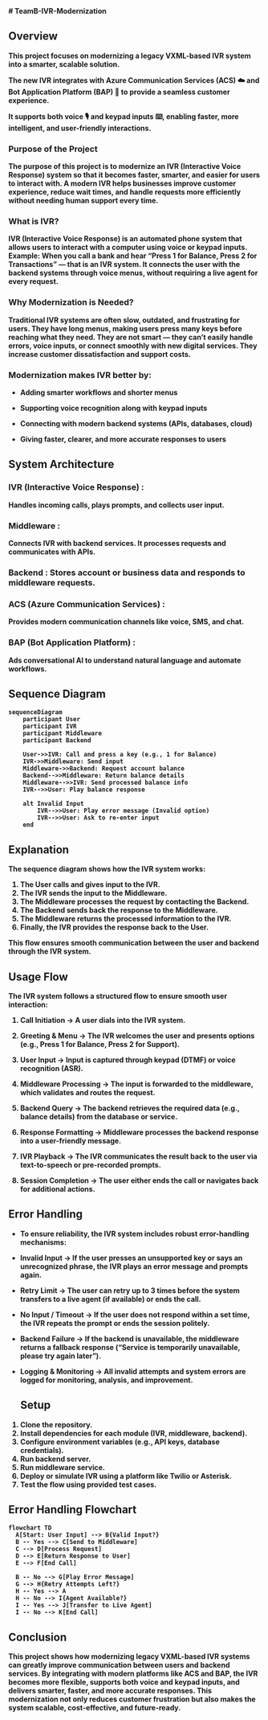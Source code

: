 <b>
# TeamB-IVR-Modernization

## Overview

This project focuses on modernizing a legacy VXML-based IVR system into a smarter, scalable solution.

The new IVR integrates with Azure Communication Services (ACS) ☁️ and Bot Application Platform (BAP) 🤖 to provide a seamless customer experience. 

It supports both voice 🎙️ and keypad inputs ⌨️, enabling faster, more intelligent, and user-friendly interactions.


###  Purpose of the Project

The purpose of this project is to modernize an IVR (Interactive Voice Response) system so that it becomes faster, smarter, and easier for users to interact with.
A modern IVR helps businesses improve customer experience, reduce wait times, and handle requests more efficiently without needing human support every time.

###  What is IVR?

IVR (Interactive Voice Response) is an automated phone system that allows users to interact with a computer using voice or keypad inputs.
Example: When you call a bank and hear “Press 1 for Balance, Press 2 for Transactions” — that is an IVR system.
It connects the user with the backend systems through voice menus, without requiring a live agent for every request.

###  Why Modernization is Needed?

Traditional IVR systems are often slow, outdated, and frustrating for users.
They have long menus, making users press many keys before reaching what they need.
They are not smart — they can’t easily handle errors, voice inputs, or connect smoothly with new digital services.
They increase customer dissatisfaction and support costs.

###  Modernization makes IVR better by:

- Adding smarter workflows and shorter menus

-  Supporting voice recognition along with keypad inputs

-  Connecting with modern backend systems (APIs, databases, cloud)

- Giving faster, clearer, and more accurate responses to users

##  System Architecture

### IVR (Interactive Voice Response) :
Handles incoming calls, plays prompts, and collects user input.

### Middleware : 
Connects IVR with backend services. It processes requests and communicates with APIs.

###  Backend : Stores account or business data and responds to middleware requests.

### ACS (Azure Communication Services) : 
Provides modern communication channels like voice, SMS, and chat.

### BAP (Bot Application Platform) : 
Ads conversational AI to understand natural language and automate workflows.

##  Sequence Diagram

```mermaid
sequenceDiagram
    participant User
    participant IVR
    participant Middleware
    participant Backend

    User->>IVR: Call and press a key (e.g., 1 for Balance)
    IVR->>Middleware: Send input
    Middleware->>Backend: Request account balance
    Backend-->>Middleware: Return balance details
    Middleware-->>IVR: Send processed balance info
    IVR-->>User: Play balance response

    alt Invalid Input
        IVR-->>User: Play error message (Invalid option)
        IVR-->>User: Ask to re-enter input
    end

```

##  Explanation
The sequence diagram shows how the IVR system works:
1. The **User** calls and gives input to the **IVR**.
2. The **IVR** sends the input to the **Middleware**.
3. The **Middleware** processes the request by contacting the **Backend**.
4. The **Backend** sends back the response to the **Middleware**.
5. The **Middleware** returns the processed information to the **IVR**.
6. Finally, the **IVR** provides the response back to the **User**.

This flow ensures smooth communication between the user and backend through the IVR system.
##  Usage Flow

The IVR system follows a structured flow to ensure smooth user interaction:
1. Call Initiation → A user dials into the IVR system.

2. Greeting & Menu → The IVR welcomes the user and presents options (e.g., Press 1 for Balance, Press 2 for Support).

3. User Input → Input is captured through keypad (DTMF) or voice recognition (ASR).

4. Middleware Processing → The input is forwarded to the middleware, which validates and routes the request.

5. Backend Query → The backend retrieves the required data (e.g., balance details) from the database or service.

6. Response Formatting → Middleware processes the backend response into a user-friendly message.

7. IVR Playback → The IVR communicates the result back to the user via text-to-speech or pre-recorded prompts.

8. Session Completion → The user either ends the call or navigates back for additional actions.
##  Error Handling

- To ensure reliability, the IVR system includes robust error-handling mechanisms:

- Invalid Input → If the user presses an unsupported key or says an unrecognized phrase, the IVR plays an error message and prompts again.

- Retry Limit → The user can retry up to 3 times before the system transfers to a live agent (if available) or ends the call.

- No Input / Timeout → If the user does not respond within a set time, the IVR repeats the prompt or ends the session politely.

- Backend Failure → If the backend is unavailable, the middleware returns a fallback response (“Service is temporarily unavailable, please try again later”).

- Logging & Monitoring → All invalid attempts and system errors are logged for monitoring, analysis, and improvement.
  
  ##  Setup
  
1. Clone the repository.
2. Install dependencies for each module (IVR, middleware, backend).
3. Configure environment variables (e.g., API keys, database credentials).
4. Run backend server.
5. Run middleware service.
6. Deploy or simulate IVR using a platform like Twilio or Asterisk.
7. Test the flow using provided test cases.
##  Error Handling Flowchart
  ```mermaid
flowchart TD
    A[Start: User Input] --> B{Valid Input?}
    B -- Yes --> C[Send to Middleware]
    C --> D[Process Request]
    D --> E[Return Response to User]
    E --> F[End Call]

    B -- No --> G[Play Error Message]
    G --> H{Retry Attempts Left?}
    H -- Yes --> A
    H -- No --> I{Agent Available?}
    I -- Yes --> J[Transfer to Live Agent]
    I -- No --> K[End Call]
```
##  Conclusion

This project shows how modernizing legacy VXML-based IVR systems can greatly improve communication between users and backend services. By integrating with modern platforms like ACS and BAP, the IVR becomes more flexible, supports both voice and keypad inputs, and delivers smarter, faster, and more accurate responses. This modernization not only reduces customer frustration but also makes the system scalable, cost-effective, and future-ready.
</b>

